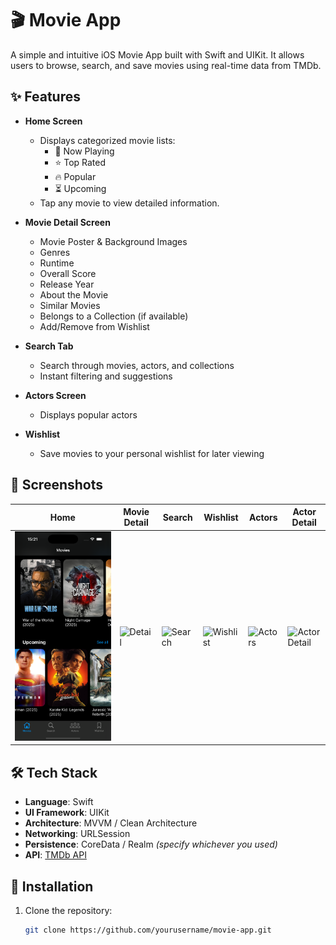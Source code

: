 # 🎬 Movie App

A simple and intuitive iOS Movie App built with Swift and UIKit. It allows users to browse, search, and save movies using real-time data from TMDb.

## ✨ Features

- **Home Screen**  
  - Displays categorized movie lists:
    - 🎥 Now Playing  
    - ⭐ Top Rated  
    - 🔥 Popular  
    - ⏳ Upcoming  
  - Tap any movie to view detailed information.

- **Movie Detail Screen**  
  - Movie Poster & Background Images  
  - Genres  
  - Runtime  
  - Overall Score  
  - Release Year  
  - About the Movie  
  - Similar Movies  
  - Belongs to a Collection (if available)  
  - Add/Remove from Wishlist  

- **Search Tab**  
  - Search through movies, actors, and collections  
  - Instant filtering and suggestions

- **Actors Screen**  
  - Displays popular actors

- **Wishlist**  
  - Save movies to your personal wishlist for later viewing

## 📸 Screenshots

| Home | Movie Detail | Search | Wishlist | Actors | Actor Detail |
|------|---------------|--------|----------|--------|---------------|
| ![Home](https://github.com/Elnur416/MovieApp/blob/a2c7aced12e9359be77cead87aef6ee23e9990d1/Simulator%20Screenshot%20-%20iPhone%2016%20Pro%20-%202025-08-04%20at%2015.21.11.png) | ![Detail](screenshots/detail.png) | ![Search](screenshots/search.png) | ![Wishlist](screenshots/wishlist.png) | ![Actors](screenshots/actors.png) | ![Actor Detail](screenshots/actor_detail.png) |
## 🛠 Tech Stack

- **Language**: Swift  
- **UI Framework**: UIKit  
- **Architecture**: MVVM / Clean Architecture  
- **Networking**: URLSession  
- **Persistence**: CoreData / Realm *(specify whichever you used)*  
- **API**: [TMDb API](https://developer.themoviedb.org/)

## 🚀 Installation

1. Clone the repository:
   ```bash
   git clone https://github.com/yourusername/movie-app.git
